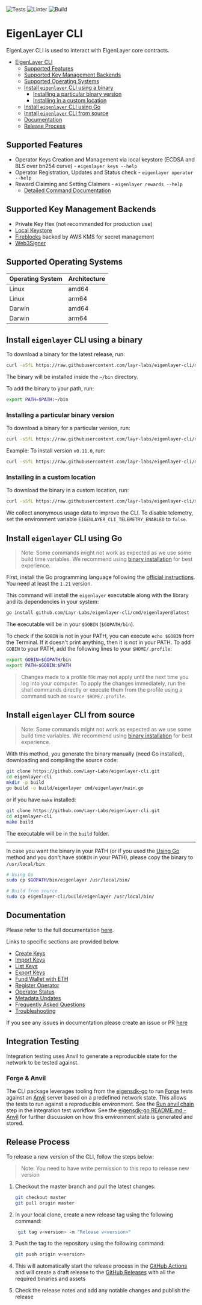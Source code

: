 ![Tests](https://github.com/Layr-Labs/eigenlayer-cli/actions/workflows/tests.yml/badge.svg)
![Linter](https://github.com/Layr-Labs/eigenlayer-cli/actions/workflows/golangci-lint.yml/badge.svg)
![Build](https://github.com/Layr-Labs/eigenlayer-cli/actions/workflows/build.yml/badge.svg)

# EigenLayer CLI

EigenLayer CLI is used to interact with EigenLayer core contracts.

<!-- TOC -->
* [EigenLayer CLI](#eigenlayer-cli)
  * [Supported Features](#supported-features)
  * [Supported Key Management Backends](#supported-key-management-backends)
  * [Supported Operating Systems](#supported-operating-systems)
  * [Install `eigenlayer` CLI using a binary](#install-eigenlayer-cli-using-a-binary)
    * [Installing a particular binary version](#installing-a-particular-binary-version)
    * [Installing in a custom location](#installing-in-a-custom-location)
  * [Install `eigenlayer` CLI using Go](#install-eigenlayer-cli-using-go)
  * [Install `eigenlayer` CLI from source](#install-eigenlayer-cli-from-source)
  * [Documentation](#documentation)
  * [Release Process](#release-process)
<!-- TOC -->

## Supported Features
* Operator Keys Creation and Management via local keystore (ECDSA and BLS over bn254 curve) - `eigenlayer keys --help`
* Operator Registration, Updates and Status check - `eigenlayer operator --help`
* Reward Claiming and Setting Claimers - `eigenlayer rewards --help`
  * [Detailed Command Documentation](pkg/rewards/README.md)

## Supported Key Management Backends
* Private Key Hex (not recommended for production use)
* [Local Keystore](https://ethereum.org/en/developers/docs/data-structures-and-encoding/web3-secret-storage/)
* [Fireblocks](https://www.fireblocks.com/) backed by AWS KMS for secret management
* [Web3Signer](https://docs.web3signer.consensys.io/)

## Supported Operating Systems
| Operating System | Architecture |
|------------------|--------------|
| Linux            | amd64        |
| Linux            | arm64        |
| Darwin           | amd64        |
| Darwin           | arm64        |


## Install `eigenlayer` CLI using a binary
To download a binary for the latest release, run:
```bash
curl -sSfL https://raw.githubusercontent.com/layr-labs/eigenlayer-cli/master/scripts/install.sh | sh -s
```
The binary will be installed inside the `~/bin` directory.

To add the binary to your path, run:
```bash
export PATH=$PATH:~/bin
```

### Installing a particular binary version
To download a binary for a particular version, run:
```bash
curl -sSfL https://raw.githubusercontent.com/layr-labs/eigenlayer-cli/master/scripts/install.sh | sh -s -- <version>
```

Example: To install version `v0.11.0`, run:
```bash
curl -sSfL https://raw.githubusercontent.com/layr-labs/eigenlayer-cli/master/scripts/install.sh | sh -s -- v0.11.0
```

### Installing in a custom location
To download the binary in a custom location, run:
```bash
curl -sSfL https://raw.githubusercontent.com/layr-labs/eigenlayer-cli/master/scripts/install.sh | sh -s -- -b <custom_location>
```
We collect anonymous usage data to improve the CLI. To disable telemetry, set the environment variable `EIGENLAYER_CLI_TELEMETRY_ENABLED` to `false`.

## Install `eigenlayer` CLI using Go
>Note: Some commands might not work as expected as we use some build time variables. We recommend using [binary installation](#install-eigenlayer-cli-using-a-binary) for best experience.

First, install the Go programming language following the [official instructions](https://go.dev/doc/install). You need at least the `1.21` version.

This command will install the `eigenlayer` executable along with the library and its dependencies in your system:

```bash
go install github.com/Layr-Labs/eigenlayer-cli/cmd/eigenlayer@latest
```

The executable will be in your `$GOBIN` (`$GOPATH/bin`).

To check if the `GOBIN` is not in your PATH, you can execute `echo $GOBIN` from the Terminal. If it doesn't print anything, then it is not in your PATH. To add `GOBIN` to your PATH, add the following lines to your `$HOME/.profile`:

```bash
export GOBIN=$GOPATH/bin
export PATH=$GOBIN:$PATH
```

> Changes made to a profile file may not apply until the next time you log into your computer. To apply the changes immediately, run the shell commands directly or execute them from the profile using a command such as `source $HOME/.profile`.

## Install `eigenlayer` CLI from source
>Note: Some commands might not work as expected as we use some build time variables. We recommend using [binary installation](#install-eigenlayer-cli-using-a-binary) for best experience.

With this method, you generate the binary manually (need Go installed), downloading and compiling the source code:

```bash
git clone https://github.com/Layr-Labs/eigenlayer-cli.git
cd eigenlayer-cli
mkdir -p build
go build -o build/eigenlayer cmd/eigenlayer/main.go
```

or if you have `make` installed:

```bash
git clone https://github.com/Layr-Labs/eigenlayer-cli.git
cd eigenlayer-cli
make build
```

The executable will be in the `build` folder.

---
In case you want the binary in your PATH (or if you used the [Using Go](#install-eigenlayer-cli-using-go) method and you don't have `$GOBIN` in your PATH), please copy the binary to `/usr/local/bin`:

```bash
# Using Go
sudo cp $GOPATH/bin/eigenlayer /usr/local/bin/

# Build from source
sudo cp eigenlayer-cli/build/eigenlayer /usr/local/bin/
```

## Documentation
Please refer to the full documentation [here](https://docs.eigenlayer.xyz/operator-guides/operator-installation).

Links to specific sections are provided below.
* [Create Keys](https://docs.eigenlayer.xyz/operator-guides/operator-installation#create-keys)
* [Import Keys](https://docs.eigenlayer.xyz/operator-guides/operator-installation#import-keys)
* [List Keys](https://docs.eigenlayer.xyz/operator-guides/operator-installation#list-keys)
* [Export Keys](https://docs.eigenlayer.xyz/operator-guides/operator-installation#export-keys)
* [Fund Wallet with ETH](https://docs.eigenlayer.xyz/operator-guides/operator-installation#fund-ecdsa-wallet)
* [Register Operator](https://docs.eigenlayer.xyz/operator-guides/operator-installation#registration)
* [Operator Status](https://docs.eigenlayer.xyz/operator-guides/operator-installation#checking-status-of-registration)
* [Metadata Updates](https://docs.eigenlayer.xyz/operator-guides/operator-installation#metadata-updates)
* [Frequently Asked Questions](https://docs.eigenlayer.xyz/operator-guides/operator-faq)
* [Troubleshooting](https://docs.eigenlayer.xyz/operator-guides/troubleshooting)

If you see any issues in documentation please create an issue or PR [here](https://github.com/Layr-Labs/eigenlayer-docs)

## Integration Testing
Integration testing uses Anvil to generate a reproducible state for the network to be tested against. 

### Forge & Anvil
The CLI package leverages tooling from the [eigensdk-go](https://github.com/Layr-Labs/eigensdk-go) to run [Forge](https://github.com/foundry-rs/foundry/tree/master/crates/forge) tests against an [Anvil](https://github.com/foundry-rs/foundry/tree/master/crates/anvil) server based on a predefined network state.
This allows the tests to run against a reproducible environment. See the [Run anvil chain](https://github.com/Layr-Labs/eigenlayer-cli/blob/master/.github/workflows/integration-test.yml#L28-L30)
step in the integration test workflow. See the [eigensdk-go README.md - Anvil](https://github.com/Layr-Labs/eigensdk-go/blob/dev/README.md)
for further discussion on how this environment state is generated and stored.

## Release Process
To release a new version of the CLI, follow the steps below:
> Note: You need to have write permission to this repo to release new version

1. Checkout the master branch and pull the latest changes:
    ```bash
    git checkout master
    git pull origin master
    ```
2. In your local clone, create a new release tag using the following command:
    ```bash
     git tag v<version> -m "Release v<version>"
    ```
3. Push the tag to the repository using the following command:
    ```bash
    git push origin v<version>
    ```
   
4. This will automatically start the release process in the [GitHub Actions](https://github.com/Layr-Labs/eigenlayer-cli/actions/workflows/release.yml) and will create a draft release to the [GitHub Releases](https://github.com/Layr-Labs/eigenlayer-cli/releases) with all the required binaries and assets
5. Check the release notes and add any notable changes and publish the release
